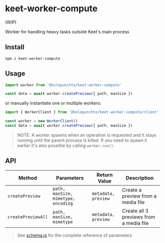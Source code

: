 # keet-worker-compute

(WIP)

Worker for handling heavy tasks outside Keet's main process

## Install

```
npm i keet-worker-compute
```

## Usage

```js
import worker from '@holepunchto/keet-worker-compute'

const data = await worker.createPreview({ path, maxSize })
```

or manually instantiate one or multiple workers:

```js
import { WorkerClient } from '@holepunchto/keet-worker-compute/client'

const worker = new WorkerClient()
const data = await worker.createPreview({ path, maxSize })
```

> NOTE: A worker spawns when an operation is requested and it stays running until the parent process is killed. If you need to spawn it earlier it's also possible by calling `worker.run()`. 

## API

| Method              | Parameters                          | Return Value        | Description
|---------------------|-------------------------------------|---------------------|----------------------------------------
| `createPreview`     | `path, maxSize, mimetype, encoding` | `metadata, preview` | Create a preview from a media file
| `createPreviewAll`  | `path, maxSize, mimetype`           | `metadata, preview` | Create all 3 previews from a media file

> See [schema.js](shared/spec/schema.js) for the complete reference of parameters
